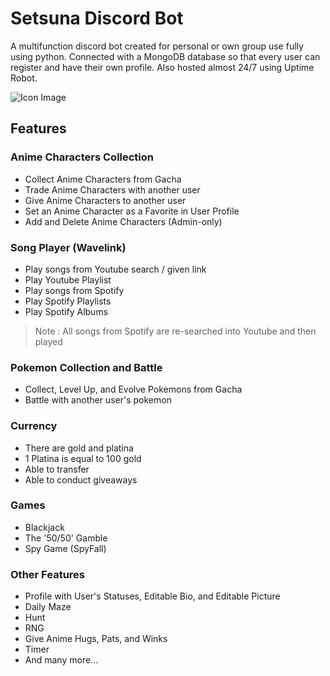 # Setsuna Discord Bot

A multifunction discord bot created for personal or own group use fully using python.
Connected with a MongoDB database so that every user can register and have
their own profile. Also hosted almost 24/7 using Uptime Robot.

![Icon Image](https://cdn.discordapp.com/attachments/995337235211763722/1055085621812678786/image.png)

## Features

### Anime Characters Collection
- Collect Anime Characters from Gacha
- Trade Anime Characters with another user
- Give Anime Characters to another user
- Set an Anime Character as a Favorite in User Profile
- Add and Delete Anime Characters (Admin-only)

### Song Player (Wavelink)
- Play songs from Youtube search / given link
- Play Youtube Playlist
- Play songs from Spotify
- Play Spotify Playlists
- Play Spotify Albums
> Note : All songs from Spotify are re-searched into Youtube and then played

### Pokemon Collection and Battle
- Collect, Level Up, and Evolve Pokemons from Gacha
- Battle with another user's pokemon

### Currency
- There are gold and platina
- 1 Platina is equal to 100 gold
- Able to transfer
- Able to conduct giveaways

### Games
- Blackjack
- The '50/50' Gamble
- Spy Game (SpyFall)

### Other Features
- Profile with User's Statuses, Editable Bio, and Editable Picture
- Daily Maze
- Hunt
- RNG
- Give Anime Hugs, Pats, and Winks
- Timer
- And many more...
